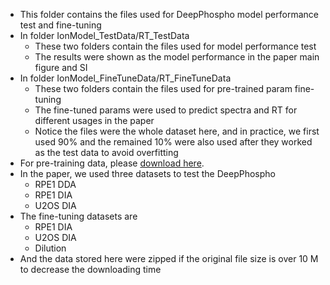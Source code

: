 * This folder contains the files used for DeepPhospho model performance test and fine-tuning
* In folder IonModel_TestData/RT_TestData
  * These two folders contain the files used for model performance test
  * The results were shown as the model performance in the paper main figure and SI
* In folder IonModel_FineTuneData/RT_FineTuneData
  * These two folders contain the files used for pre-trained param fine-tuning
  * The fine-tuned params were used to predict spectra and RT for different usages in the paper
  * Notice the files were the whole dataset here, and in practice, we first used 90% and the remained 10% were also used after they worked as the test data to avoid overfitting
* For pre-training data, please [download here]().
* In the paper, we used three datasets to test the DeepPhospho
  * RPE1 DDA
  * RPE1 DIA
  * U2OS DIA
* The fine-tuning datasets are
  * RPE1 DIA
  * U2OS DIA
  * Dilution
* And the data stored here were zipped if the original file size is over 10 M to decrease the downloading time

